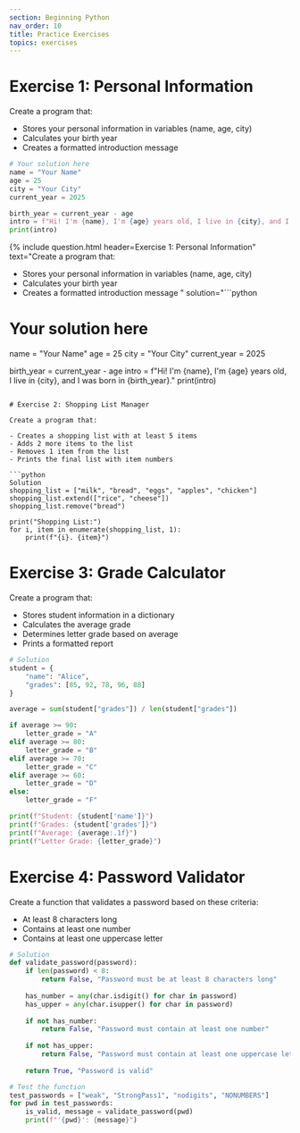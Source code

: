 ```yaml
---
section: Beginning Python
nav_order: 10
title: Practice Exercises
topics: exercises
---
```


# Exercise 1: Personal Information

Create a program that:

- Stores your personal information in variables (name, age, city)
- Calculates your birth year
- Creates a formatted introduction message

```python
# Your solution here
name = "Your Name"
age = 25
city = "Your City"
current_year = 2025

birth_year = current_year - age
intro = f"Hi! I'm {name}, I'm {age} years old, I live in {city}, and I was born in {birth_year}."
print(intro)
```

{% include question.html header=Exercise 1: Personal Information" text="Create a program that:

- Stores your personal information in variables (name, age, city)
- Calculates your birth year
- Creates a formatted introduction message
" solution="```python
# Your solution here
name = "Your Name"
age = 25
city = "Your City"
current_year = 2025

birth_year = current_year - age
intro = f"Hi! I'm {name}, I'm {age} years old, I live in {city}, and I was born in {birth_year}."
print(intro)
```" %}

# Exercise 2: Shopping List Manager

Create a program that:

- Creates a shopping list with at least 5 items
- Adds 2 more items to the list
- Removes 1 item from the list
- Prints the final list with item numbers

```python
Solution
shopping_list = ["milk", "bread", "eggs", "apples", "chicken"]
shopping_list.extend(["rice", "cheese"])
shopping_list.remove("bread")

print("Shopping List:")
for i, item in enumerate(shopping_list, 1):
    print(f"{i}. {item}")
```

# Exercise 3: Grade Calculator

Create a program that:

- Stores student information in a dictionary
- Calculates the average grade
- Determines letter grade based on average
- Prints a formatted report

```python
# Solution
student = {
    "name": "Alice",
    "grades": [85, 92, 78, 96, 88]
}

average = sum(student["grades"]) / len(student["grades"])

if average >= 90:
    letter_grade = "A"
elif average >= 80:
    letter_grade = "B"
elif average >= 70:
    letter_grade = "C"
elif average >= 60:
    letter_grade = "D"
else:
    letter_grade = "F"

print(f"Student: {student['name']}")
print(f"Grades: {student['grades']}")
print(f"Average: {average:.1f}")
print(f"Letter Grade: {letter_grade}")
```

# Exercise 4: Password Validator

Create a function that validates a password based on these criteria:

- At least 8 characters long
- Contains at least one number
- Contains at least one uppercase letter

```python
# Solution
def validate_password(password):
    if len(password) < 8:
        return False, "Password must be at least 8 characters long"
    
    has_number = any(char.isdigit() for char in password)
    has_upper = any(char.isupper() for char in password)
    
    if not has_number:
        return False, "Password must contain at least one number"
    
    if not has_upper:
        return False, "Password must contain at least one uppercase letter"
    
    return True, "Password is valid"

# Test the function
test_passwords = ["weak", "StrongPass1", "nodigits", "NONUMBERS"]
for pwd in test_passwords:
    is_valid, message = validate_password(pwd)
    print(f"'{pwd}': {message}")
```

